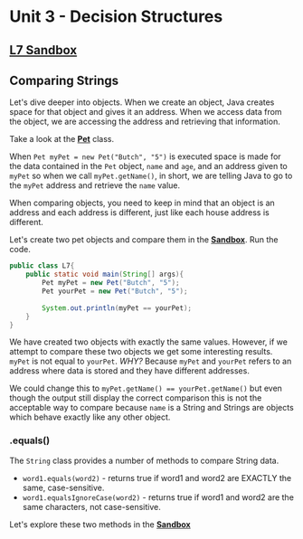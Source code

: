 # Unit 3 - Decision Structures

## [**L7 Sandbox**][sandbox]

## Comparing Strings

Let's dive deeper into objects. When we create an object, Java creates space for that object and gives it an address. When we access data from the object, we are accessing the address and retrieving that information. 

Take a look at the [**Pet**][pet] class.

When `Pet myPet = new Pet("Butch", "5")` is executed space is made for the data contained in the `Pet` object, `name` and `age`, and an address given to `myPet` so when we call `myPet.getName()`, in short, we are telling Java to go to the `myPet` address and retrieve the `name` value. 

When comparing objects, you need to keep in mind that an object is an address and each address is different, just like each house address is different. 

Let's create two pet objects and compare them in the [**Sandbox**][sandbox]. Run the code.
```java
public class L7{
    public static void main(String[] args){
        Pet myPet = new Pet("Butch", "5");
        Pet yourPet = new Pet("Butch", "5");
        
        System.out.println(myPet == yourPet);
    }
}
```
We have created two objects with exactly the same values. However, if we attempt to compare these two objects we get some interesting results. `myPet` is not equal to `yourPet`. _WHY?_  Because `myPet` and `yourPet` refers to an address where data is stored and they have different addresses.

We could change this to `myPet.getName() == yourPet.getName()` but even though the output still display the correct comparison this is not the acceptable way to compare because `name` is a String and Strings are objects which behave exactly like any other object. 

### .equals()

The `String` class provides a number of methods to compare String data. 

* `word1.equals(word2)` - returns true if word1 and word2 are EXACTLY the same, case-sensitive.
* `word1.equalsIgnoreCase(word2)` - returns true if word1 and word2 are the same characters, not case-sensitive.

Let's explore these two methods in the [**Sandbox**][sandbox]





[sandbox]:../L7.java
[pet]: ../Pet.java